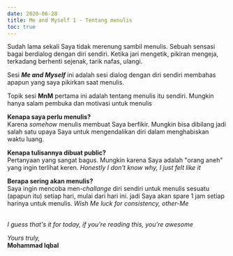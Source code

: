 ```yaml
---
date: 2020-06-28
title: Me and Myself 1 - Tentang menulis
toc: true
---
```

Sudah lama sekali Saya tidak merenung sambil menulis. Sebuah sensasi bagai berdialog dengan diri sendiri. Ketika jari mengetik, pikiran mengeja, terkadang berhenti sejenak, tarik nafas, ulangi.

Sesi ***Me and Myself*** ini adalah sesi dialog dengan diri sendiri membahas apapun yang saya pikirkan saat menulis. 

Topik sesi **MnM** pertama ini adalah tentang menulis itu sendiri. Mungkin hanya salam pembuka dan motivasi untuk menulis

**Kenapa saya perlu menulis?**\
Karena *somehow* menulis membuat Saya berfikir. Mungkin bisa dibilang jadi salah satu upaya Saya untuk mengendalikan diri dalam menghabiskan waktu luang. 

**Kenapa tulisannya dibuat public?**\
Pertanyaan yang sangat bagus. Mungkin karena Saya adalah "orang aneh" yang ingin terlihat keren. *Honestly I don't know why, I just felt like it* 

**Berapa sering akan menulis?**\
Saya ingin mencoba men-*challange* diri sendiri untuk menulis sesuatu (apapun itu) setiap hari, mulai dari hari ini. jadi Saya akan spare 1 jam setiap harinya untuk menulis. *Wish Me luck for consistency, other-Me*

\
*I guess that's it for today, if you're reading this, you're awesome*

*Yours truly,*\
**Mohammad Iqbal**